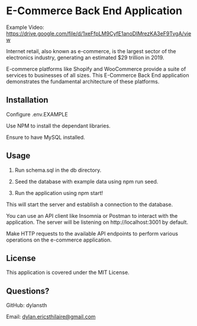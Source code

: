 # E-Commerce Back End Application

Example Video: https://drive.google.com/file/d/1xeFfpLM9CyfE1anoDIMrezKA3eF9TvgA/view

Internet retail, also known as e-commerce, is the largest sector of the electronics industry, generating an estimated $29 trillion in 2019. 

E-commerce platforms like Shopify and WooCommerce provide a suite of services to businesses of all sizes. This E-Commerce Back End application demonstrates the fundamental architecture of these platforms.

## Installation

Configure .env.EXAMPLE

Use NPM to install the dependant libraries.

Ensure to have MySQL installed.

## Usage

1. Run schema.sql in the db directory.

2. Seed the database with example data using npm run seed.

3. Run the application using npm start!

This will start the server and establish a connection to the database.

You can use an API client like Insomnia or Postman to interact with the application. The server will be listening on http://localhost:3001 by default.

Make HTTP requests to the available API endpoints to perform various operations on the e-commerce application.

## License

This application is covered under the MIT License.

## Questions?

GitHub: dylansth 

Email: dylan.ericsthilaire@gmail.com